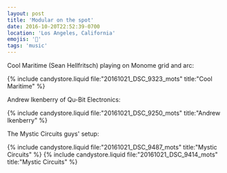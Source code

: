 ```yaml
---
layout: post
title: 'Modular on the spot'
date: 2016-10-20T22:52:39-0700
location: 'Los Angeles, California'
emojis: '🎹'
tags: 'music'
---
```


Cool Maritime (Sean Hellfritsch) playing on Monome grid and arc:

{% include candystore.liquid file:"20161021_DSC_9323_mots" title:"Cool Maritime" %}

Andrew Ikenberry of Qu-Bit Electronics:

{% include candystore.liquid file:"20161021_DSC_9250_mots" title:"Andrew Ikenberry" %}

The Mystic Circuits guys' setup:

{% include candystore.liquid file:"20161021_DSC_9487_mots" title:"Mystic Circuits" %}
{% include candystore.liquid file:"20161021_DSC_9414_mots" title:"Mystic Circuits" %}
